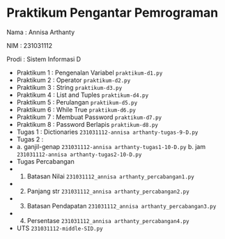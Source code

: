 # Praktikum Pengantar Pemrograman
<p> Nama : Annisa Arthanty </p>
<p> NIM : 231031112 </p>
<p> Prodi : Sistem Informasi D
  
* Praktikum 1 : Pengenalan Variabel
  `praktikum-d1.py`
* Praktikum 2 : Operator
  `praktikum-d2.py` 
* Praktikum 3 : String
  `praktikum-d3.py`
* Praktikum 4 : List and Tuples
  `praktikum-d4.py`
* Praktikum 5 : Perulangan
  `praktikum-d5.py`
* Praktikum 6 : While True
  `praktikum-d6.py`
* Praktikum 7 : Membuat Password
  `praktikum-d7.py`
* Praktikum 8 : Password Berlapis
  `praktikum-d8.py`
* Tugas 1 : Dictionaries
  `231031112-annisa arthanty-tugas-9-D.py`
* Tugas 2 :
* a. ganjil-genap
  `231031112-annisa arthanty-tugas1-10-D.py`
   b. jam
  `231031112-annisa arthanty-tugas2-10-D.py`
* Tugas Percabangan
* 1. Batasan Nilai
  `231031112_annisa arthanty_percabangan1.py`
* 2. Panjang str
  `231031112_annisa arthanty_percabangan2.py`
* 3. Batasan Pendapatan
  `231031112_annisa arthanty_percabangan3.py`
* 4. Persentase
  `231031112_annisa arthanty_percabangan4.py`
* UTS
  `231031112-middle-SID.py`
